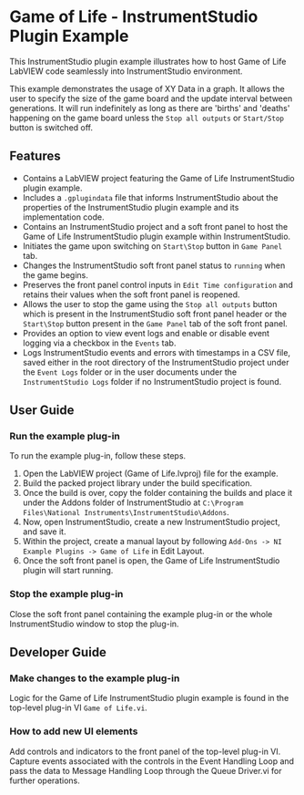 # Game of Life - InstrumentStudio Plugin Example

This InstrumentStudio plugin example illustrates how to host Game of Life LabVIEW code seamlessly
into InstrumentStudio environment.

This example demonstrates the usage of XY Data in a graph. It allows the user to specify the size of
the game board and the update interval between generations. It will run indefinitely as long as
there are 'births' and 'deaths' happening on the game board unless the `Stop all outputs` or
`Start/Stop` button is switched off.

## Features

- Contains a LabVIEW project featuring the Game of Life InstrumentStudio plugin example.
- Includes a `.gplugindata` file that informs InstrumentStudio about the properties of the
  InstrumentStudio plugin example and its implementation code.
- Contains an InstrumentStudio project and a soft front panel to host the Game of Life
  InstrumentStudio plugin example within InstrumentStudio.
- Initiates the game upon switching on `Start\Stop` button in `Game Panel` tab.
- Changes the InstrumentStudio soft front panel status to `running` when the game begins.
- Preserves the front panel control inputs in `Edit Time configuration` and retains their values
  when the soft front panel is reopened.
- Allows the user to stop the game using the `Stop all outputs` button which is present in the
  InstrumentStudio soft front panel header or the `Start\Stop` button present in the `Game Panel`
  tab of the soft front panel.
- Provides an option to view event logs and enable or disable event logging via a checkbox in the
  `Events` tab.
- Logs InstrumentStudio events and errors with timestamps in a CSV file, saved either in the root
  directory of the InstrumentStudio project under the `Event Logs` folder or in the user documents
  under the `InstrumentStudio Logs` folder if no InstrumentStudio project is found.

## User Guide

### Run the example plug-in

To run the example plug-in, follow these steps.

1. Open the LabVIEW project (Game of Life.lvproj) file for the example.
2. Build the packed project library under the build specification.
3. Once the build is over, copy the folder containing the builds and place it under the Addons
   folder of InstrumentStudio at `C:\Program Files\National Instruments\InstrumentStudio\Addons`.
4. Now, open InstrumentStudio, create a new InstrumentStudio project, and save it.
5. Within the project, create a manual layout by following `Add-Ons -> NI Example Plugins -> Game of
   Life` in Edit Layout.
6. Once the soft front panel is open, the Game of Life InstrumentStudio plugin will start running.

### Stop the example plug-in

Close the soft front panel containing the example plug-in or the whole InstrumentStudio window to
stop the plug-in.

## Developer Guide

### Make changes to the example plug-in

Logic for the Game of Life InstrumentStudio plugin example is found in the top-level plug-in VI
`Game of Life.vi`.

### How to add new UI elements

Add controls and indicators to the front panel of the top-level plug-in VI. Capture events
associated with the controls in the Event Handling Loop and pass the data to Message Handling Loop
through the Queue Driver.vi for further operations.
